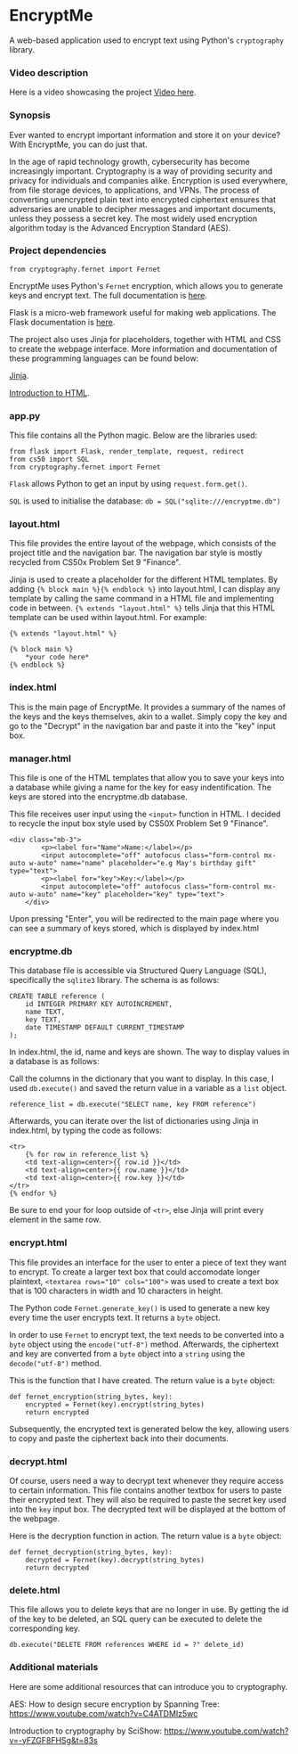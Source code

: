 # EncryptMe
A web-based application used to encrypt text using Python's `cryptography` library.
### Video description
Here is a video showcasing the project [Video here](https://youtu.be/DaZHyPA5qUE).
### Synopsis
Ever wanted to encrypt important information and store it on your device? With EncryptMe, you can do just that.

In the age of rapid technology growth, cybersecurity has become increasingly important. Cryptography is a way of providing security and privacy for individuals and companies alike. Encryption is used everywhere, from file storage devices, to applications, and VPNs. The process of converting unencrypted plain text into encrypted ciphertext ensures that adversaries are unable to decipher messages and important documents, unless they possess a secret key. The most widely used encryption algorithm today is the Advanced Encryption Standard (AES).

### Project dependencies
`from cryptography.fernet import Fernet`

EncryptMe uses Python's `Fernet` encryption, which allows you to generate keys and encrypt text. The full documentation is [here](https://pypi.org/project/cryptography/).

Flask is a micro-web framework useful for making web applications. The Flask documentation is [here](https://flask.palletsprojects.com/en/3.0.x/).

The project also uses Jinja for placeholders, together with HTML and CSS to create the webpage interface. More information and documentation of these programming
languages can be found below:

[Jinja](https://jinja.palletsprojects.com/en/3.1.x/).

[Introduction to HTML](https://www.w3schools.com/html/html_intro.asp).

### app.py
This file contains all the Python magic. Below are the libraries used:

```
from flask import Flask, render_template, request, redirect
from cs50 import SQL
from cryptography.fernet import Fernet
```

`Flask` allows Python to get an input by using `request.form.get()`.

`SQL` is used to initialise the database: `db = SQL("sqlite:///encryptme.db")`

### layout.html
This file provides the entire layout of the webpage, which consists of the project title and the navigation bar. The navigation bar style is mostly recycled from CS50x Problem Set 9 "Finance".

Jinja is used to create a placeholder for the different HTML templates. By adding `{% block main %}{% endblock %}`
into layout.html, I can display any template by calling the same command in a HTML file and implementing code in between. `{% extends "layout.html" %}` tells Jinja that this HTML template can be used within layout.html. For example:

```
{% extends "layout.html" %}

{% block main %}
    *your code here*
{% endblock %}
```


### index.html
This is the main page of EncryptMe. It provides a summary of the names of the keys and the keys themselves, akin to a wallet. Simply copy the key and go to the "Decrypt" in the navigation bar and paste it into the "key" input box.

### manager.html
This file is one of the HTML templates that allow you to save your keys into a database while giving a name for the key
for easy indentification. The keys are stored into the encryptme.db database.

This file receives user input using the `<input>` function in HTML. I decided to recycle the input box style used by CS50X Problem Set 9 "Finance".

```
<div class="mb-3">
        <p><label for="Name">Name:</label></p>
        <input autocomplete="off" autofocus class="form-control mx-auto w-auto" name="name" placeholder="e.g May's birthday gift" type="text">
        <p><label for="key">Key:</label></p>
        <input autocomplete="off" autofocus class="form-control mx-auto w-auto" name="key" placeholder="key" type="text">
    </div>
```

Upon pressing "Enter", you will be redirected to the main page where you can see a summary of keys stored, which is displayed by index.html

### encryptme.db
This database file is accessible via Structured Query Language (SQL), specifically the `sqlite3` library. The schema is as follows:

```
CREATE TABLE reference (
    id INTEGER PRIMARY KEY AUTOINCREMENT,
    name TEXT,
    key TEXT,
    date TIMESTAMP DEFAULT CURRENT_TIMESTAMP
);
```
In index.html, the id, name and keys are shown. The way to display values in a database is as follows:

Call the columns in the dictionary that you want to display. In this case, I used `db.execute()` and saved the return value in a variable as a `list` object.

`reference_list = db.execute("SELECT name, key FROM reference")`

Afterwards, you can iterate over the list of dictionaries using Jinja in index.html, by typing the code as follows:
```
<tr>
    {% for row in reference_list %}
    <td text-align=center>{{ row.id }}</td>
    <td text-align=center>{{ row.name }}</td>
    <td text-align=center>{{ row.key }}</td>
</tr>
{% endfor %}
```

Be sure to end your for loop outside of `<tr>`, else Jinja will print every element in the same row.

### encrypt.html
This file provides an interface for the user to enter a piece of text they want to encrypt. To create a larger text box that could accomodate longer plaintext, `<textarea rows="10" cols="100">` was used to create a text box that is 100 characters in width and 10 characters in height.

The Python code `Fernet.generate_key()` is used to generate a new key every time the user encrypts text. It returns a `byte` object.

In order to use `Fernet` to encrypt text, the text needs to be converted into a `byte` object using the
`encode("utf-8")` method. Afterwards, the ciphertext and key are converted from a `byte` object into a `string` using the `decode("utf-8")` method.

This is the function that I have created. The return value is a `byte` object:

```
def fernet_encryption(string_bytes, key):
    encrypted = Fernet(key).encrypt(string_bytes)
    return encrypted
```

Subsequently, the encrypted text is generated below the key, allowing users to copy and paste the ciphertext back into their documents.

### decrypt.html
Of course, users need a way to decrypt text whenever they require access to certain information. This file contains another textbox for users to paste their encrypted text. They will also be required to paste the secret key used into the `key` input box. The decrypted text will be displayed at the bottom of the webpage.

Here is the decryption function in action. The return value is a `byte` object:

```
def fernet_decryption(string_bytes, key):
    decrypted = Fernet(key).decrypt(string_bytes)
    return decrypted
```

### delete.html
This file allows you to delete keys that are no longer in use. By getting the id of the key to be deleted, an SQL query can be executed to delete the corresponding key.

```
db.execute("DELETE FROM references WHERE id = ?" delete_id)
```
### Additional materials
Here are some additional resources that can introduce you to cryptography.

AES: How to design secure encryption by Spanning Tree: https://www.youtube.com/watch?v=C4ATDMIz5wc

Introduction to cryptography by SciShow: https://www.youtube.com/watch?v=-yFZGF8FHSg&t=83s





